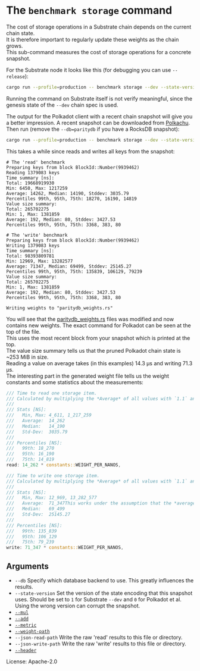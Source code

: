 # The `benchmark storage` command

The cost of storage operations in a Substrate chain depends on the current chain state.  
It is therefore important to regularly update these weights as the chain grows.  
This sub-command measures the cost of storage operations for a concrete snapshot.  

For the Substrate node it looks like this (for debugging you can use `--release`):  
```sh
cargo run --profile=production -- benchmark storage --dev --state-version=1
```

Running the command on Substrate itself is not verify meaningful, since the genesis state of the `--dev` chain spec is used.  

The output for the Polkadot client with a recent chain snapshot will give you a better impression. A recent snapshot can be downloaded from [Polkachu].  
Then run (remove the `--db=paritydb` if you have a RocksDB snapshot):
```sh
cargo run --profile=production -- benchmark storage --dev --state-version=0 --db=paritydb --weight-path runtime/polkadot/constants/src/weights
```

This takes a while since reads and writes all keys from the snapshot:
```pre
# The 'read' benchmark
Preparing keys from block BlockId::Number(9939462)    
Reading 1379083 keys    
Time summary [ns]:
Total: 19668919930
Min: 6450, Max: 1217259
Average: 14262, Median: 14190, Stddev: 3035.79
Percentiles 99th, 95th, 75th: 18270, 16190, 14819
Value size summary:
Total: 265702275
Min: 1, Max: 1381859
Average: 192, Median: 80, Stddev: 3427.53
Percentiles 99th, 95th, 75th: 3368, 383, 80    

# The 'write' benchmark
Preparing keys from block BlockId::Number(9939462)    
Writing 1379083 keys    
Time summary [ns]:
Total: 98393809781
Min: 12969, Max: 13282577
Average: 71347, Median: 69499, Stddev: 25145.27
Percentiles 99th, 95th, 75th: 135839, 106129, 79239
Value size summary:
Total: 265702275
Min: 1, Max: 1381859
Average: 192, Median: 80, Stddev: 3427.53
Percentiles 99th, 95th, 75th: 3368, 383, 80

Writing weights to "paritydb_weights.rs"
```
You will see that the [paritydb_weights.rs] files was modified and now contains new weights. 
The exact command for Polkadot can be seen at the top of the file.  
This uses the most recent block from your snapshot which is printed at the top.  
The value size summary tells us that the pruned Polkadot chain state is ~253 MiB in size.  
Reading a value on average takes (in this examples) 14.3 µs and writing 71.3 µs.  
The interesting part in the generated weight file tells us the weight constants and some statistics about the measurements:
```rust
/// Time to read one storage item.
/// Calculated by multiplying the *Average* of all values with `1.1` and adding `0`.
///
/// Stats [NS]:
///   Min, Max: 4_611, 1_217_259
///   Average:  14_262
///   Median:   14_190
///   Std-Dev:  3035.79
///
/// Percentiles [NS]:
///   99th: 18_270
///   95th: 16_190
///   75th: 14_819
read: 14_262 * constants::WEIGHT_PER_NANOS,

/// Time to write one storage item.
/// Calculated by multiplying the *Average* of all values with `1.1` and adding `0`.
///
/// Stats [NS]:
///   Min, Max: 12_969, 13_282_577
///   Average:  71_347This works under the assumption that the *average* read a
///   Median:   69_499
///   Std-Dev:  25145.27
///
/// Percentiles [NS]:
///   99th: 135_839
///   95th: 106_129
///   75th: 79_239
write: 71_347 * constants::WEIGHT_PER_NANOS,
```

## Arguments

- `--db` Specify which database backend to use. This greatly influences the results.
- `--state-version` Set the version of the state encoding that this snapshot uses. Should be set to `1` for Substrate `--dev` and `0` for Polkadot et al. Using the wrong version can corrupt the snapshot.
- [`--mul`](../shared/README.md#arguments)
- [`--add`](../shared/README.md#arguments)
- [`--metric`](../shared/README.md#arguments)
- [`--weight-path`](../shared/README.md#arguments)
- `--json-read-path` Write the raw 'read' results to this file or directory.
- `--json-write-path` Write the raw 'write' results to this file or directory.
- [`--header`](../shared/README.md#arguments)

License: Apache-2.0

<!-- LINKS -->
[Polkachu]: https://polkachu.com/snapshots
[paritydb_weights.rs]: https://github.com/paritytech/polkadot/blob/c254e5975711a6497af256f6831e9a6c752d28f5/runtime/polkadot/constants/src/weights/paritydb_weights.rs#L60
